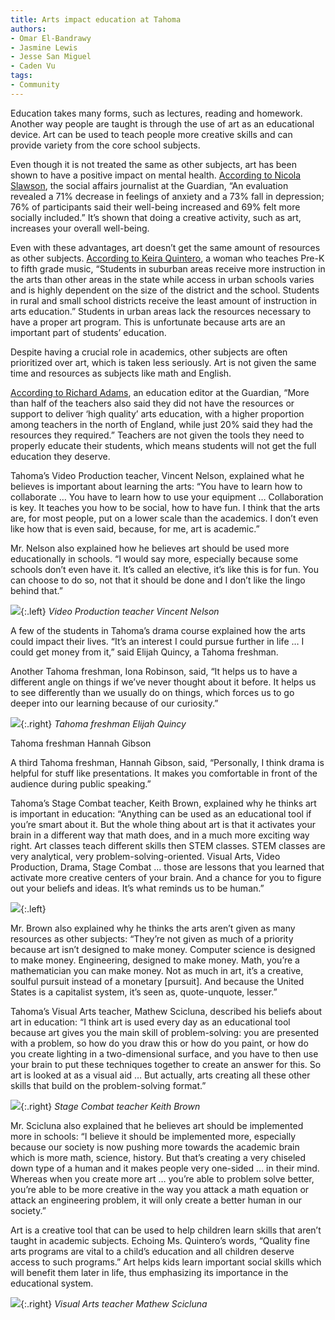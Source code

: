 ```yaml
---
title: Arts impact education at Tahoma
authors:
- Omar El-Bandrawy
- Jasmine Lewis
- Jesse San Miguel
- Caden Vu
tags:
- Community
---
```



Education takes many forms, such as lectures, reading and homework. Another way people are taught is through the use of art as an educational device. Art can be used to teach people more creative skills and can provide variety from the core school subjects.

Even though it is not treated the same as other subjects, art has been shown to have a positive impact on mental health. [According to Nicola Slawson](https://www.theguardian.com/healthcare-network/2017/oct/11/contribution-arts-make-health-wellbeing), the social affairs journalist at the Guardian, “An evaluation revealed a 71% decrease in feelings of anxiety and a 73% fall in depression; 76% of participants said their well-being increased and 69% felt more socially included.” It’s shown that doing a creative activity, such as art, increases your overall well-being.

Even with these advantages, art doesn’t get the same amount of resources as other subjects. [According to Keira Quintero](https://www.huffingtonpost.com/entry/funding-for-arts-education-is-vital-for-students_us_5900a58fe4b06feec8ac9237), a woman who teaches Pre-K to fifth grade music, “Students in suburban areas receive more instruction in the arts than other areas in the state while access in urban schools varies and is highly dependent on the size of the district and the school. Students in rural and small school districts receive the least amount of instruction in arts education.” Students in urban areas lack the resources necessary to have a proper art program. This is unfortunate because arts are an important part of students’ education.

Despite having a crucial role in academics, other subjects are often prioritized over art, which is taken less seriously. Art is not given the same time and resources as subjects like math and English.

[According to Richard Adams](https://www.theguardian.com/education/yougov-polling-blog/2019/jan/11/we-fight-for-every-penny-teachers-say-not-enough-resources-for-arts-education), an education editor at the Guardian, “More than half of the teachers also said they did not have the resources or support to deliver ‘high quality’ arts education, with a higher proportion among teachers in the north of England, while just 20% said they had the resources they required.” Teachers are not given the tools they need to properly educate their students, which means students will not get the full education they deserve.

Tahoma’s Video Production teacher, Vincent Nelson, explained what he believes is important about learning the arts: “You have to learn how to collaborate … You have to learn how to use your equipment … Collaboration is key. It teaches you how to be social, how to have fun. I think that the arts are, for most people, put on a lower scale than the academics. I don’t even like how that is even said, because, for me, art is academic.”

Mr. Nelson also explained how he believes art should be used more educationally in schools. “I would say more, especially because some schools don’t even have it. It’s called an elective, it’s like this is for fun. You can choose to do so, not that it should be done and I don’t like the lingo behind that.”

![](https://summitpsnewsorg.files.wordpress.com/2019/03/dsc_5453-1.jpg?w=340&h=226){:.left}
*Video Production teacher Vincent Nelson*

A few of the students in Tahoma’s drama course explained how the arts could impact their lives. “It’s an interest I could pursue further in life … I could get money from it,” said Elijah Quincy, a Tahoma freshman.

Another Tahoma freshman, Iona Robinson, said, “It helps us to have a different angle on things if we’ve never thought about it before. It helps us to see differently than we usually do on things, which forces us to go deeper into our learning because of our curiosity.”

![](https://summitpsnewsorg.files.wordpress.com/2019/03/student-3-.jpg?w=324&h=243){:.right}
*Tahoma freshman Elijah Quincy*


Tahoma freshman Hannah Gibson

A third Tahoma freshman, Hannah Gibson, said, “Personally, I think drama is helpful for stuff like presentations. It makes you comfortable in front of the audience during public speaking.”

Tahoma’s Stage Combat teacher, Keith Brown, explained why he thinks art is important in education: “Anything can be used as an educational tool if you’re smart about it. But the whole thing about art is that it activates your brain in a different way that math does, and in a much more exciting way right. Art classes teach different skills then STEM classes. STEM classes are very analytical, very problem-solving-oriented. Visual Arts, Video Production, Drama, Stage Combat … those are lessons that you learned that activate more creative centers of your brain. And a chance for you to figure out your beliefs and ideas. It’s what reminds us to be human.”

![](https://summitpsnewsorg.files.wordpress.com/2019/03/student-2-.jpg?w=327&h=245){:.left}

Mr. Brown also explained why he thinks the arts aren’t given as many resources as other subjects: “They’re not given as much of a priority because art isn’t designed to make money. Computer science is designed to make money. Engineering, designed to make money. Math, you’re a mathematician you can make money. Not as much in art, it’s a creative, soulful pursuit instead of a monetary [pursuit]. And because the United States is a capitalist system, it’s seen as, quote-unquote, lesser.”

Tahoma’s Visual Arts teacher, Mathew Scicluna, described his beliefs about art in education: “I think art is used every day as an educational tool because art gives you the main skill of problem-solving: you are presented with a problem, so how do you draw this or how do you paint, or how do you create lighting in a two-dimensional surface, and you have to then use your brain to put these techniques together to create an answer for this. So art is looked at as a visual aid … But actually, arts creating all these other skills that build on the problem-solving format.”

![](https://summitpsnewsorg.files.wordpress.com/2019/02/mrbrown2.jpg?w=300&h=199){:.right}
*Stage Combat teacher Keith Brown*

Mr. Scicluna also explained that he believes art should be implemented more in schools: “I believe it should be implemented more, especially because our society is now pushing more towards the academic brain which is more math, science, history. But that’s creating a very chiseled down type of a human and it makes people very one-sided … in their mind. Whereas when you create more art … you’re able to problem solve better, you’re able to be more creative in the way you attack a math equation or attack an engineering problem, it will only create a better human in our society.”

Art is a creative tool that can be used to help children learn skills that aren’t taught in academic subjects. Echoing Ms. Quintero’s words, “Quality fine arts programs are vital to a child’s education and all children deserve access to such programs.” Art helps kids learn important social skills which will benefit them later in life, thus emphasizing its importance in the educational system.

![](https://summitpsnewsorg.files.wordpress.com/2019/03/mulltimedia-.jpg?w=300&h=225){:.right}
*Visual Arts teacher Mathew Scicluna*


